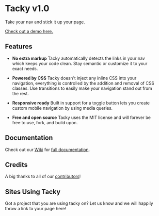 Tacky v1.0
===============

Take your nav and stick it up your page.

[Check out a demo here.](http://mcpants.github.com/jquery.tacky/)


Features
--------

* **No extra markup**
  Tacky automatically detects the links in your nav which keeps your code clean. Stay semantic or customize it to your exact needs.  

* **Powered by CSS**
  Tacky doesn't inject any inline CSS into your navigation, everything is controlled by the addition and removal of CSS classes. Use transitions to easily make your navigation stand out from the rest.

* **Responsive ready**
  Built in support for a toggle button lets you create custom mobile navigation by using media queries.

* **Free and open source**
  Tacky uses the MIT license and will forever be free to use, fork, and build upon.


Documentation
-------------
Check out our [Wiki](https://github.com/McPants/jquery.tacky/wiki) for [full documentation](https://github.com/McPants/jquery.tacky/wiki/v1.0-Documentation).


Credits
-------

A big thanks to all of our [contributors](https://github.com/McPants/jquery.tacky/graphs/contributors)!


Sites Using Tacky
----------------------

Got a project that you are using tacky on? Let us know and we will happily throw a link to your page here!
